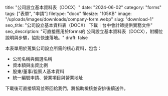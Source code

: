 title: "公司設立基本資料表（DOCX）"
date: "2024-06-02"
category: "forms"
tags: ["表單", "申請"]
filetype: "docx"
filesize: "105KB"
image: "/uploads/images/downloads/company-form.webp"
slug: "download-1"
seo_title: "公司設立基本資料表（DOCX） 下載｜台中會計師提供實務文件"
seo_description: "可直接應用於forms的 公司設立基本資料表（DOCX），附欄位說明與步驟，協助快速落地。"
draft: false



本表單用於蒐集公司設立所需的核心資料，包含：

- 公司名稱與備選名稱
- 資本額與出資比例
- 股東/董事/監察人基本資料
- 統一編號申請、營業項目與營業地址

下載後可直接填寫並寄回給我們，將協助檢核並安排後續送件。



